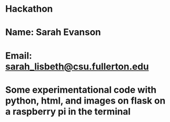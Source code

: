 # Hackathon

# Name: Sarah Evanson
# Email: sarah_lisbeth@csu.fullerton.edu

# Some experimentational code with python, html, and images on flask on a raspberry pi in the terminal
